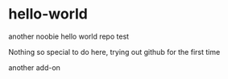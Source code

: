 # hello-world
another noobie hello world repo test

Nothing so special to do here, trying out github for the first time

another add-on 
